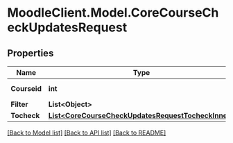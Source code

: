 # MoodleClient.Model.CoreCourseCheckUpdatesRequest

## Properties

Name | Type | Description | Notes
------------ | ------------- | ------------- | -------------
**Courseid** | **int** | Course id to check | [default to null]
**Filter** | **List&lt;Object&gt;** |  | [optional] 
**Tocheck** | [**List&lt;CoreCourseCheckUpdatesRequestTocheckInner&gt;**](CoreCourseCheckUpdatesRequestTocheckInner.md) |  | 

[[Back to Model list]](../README.md#documentation-for-models) [[Back to API list]](../README.md#documentation-for-api-endpoints) [[Back to README]](../README.md)

